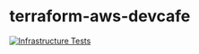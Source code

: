 # terraform-aws-devcafe

[![Infrastructure Tests](https://www.bridgecrew.cloud/badges/github/vietwow/terraform-aws-devcafe/general)](https://www.bridgecrew.cloud/link/badge?vcs=github&fullRepo=vietwow%2Fterraform-aws-devcafe&benchmark=INFRASTRUCTURE+SECURITY)
